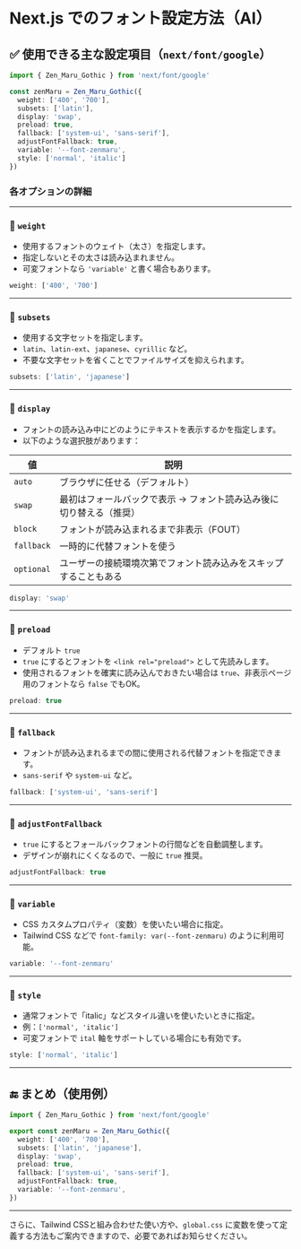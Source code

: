 # Next.js でのフォント設定方法（AI）

## ✅ 使用できる主な設定項目（`next/font/google`）

```ts
import { Zen_Maru_Gothic } from 'next/font/google'

const zenMaru = Zen_Maru_Gothic({
  weight: ['400', '700'],
  subsets: ['latin'],
  display: 'swap',
  preload: true,
  fallback: ['system-ui', 'sans-serif'],
  adjustFontFallback: true,
  variable: '--font-zenmaru',
  style: ['normal', 'italic']
})
```

### 各オプションの詳細

---

### 🔹 `weight`

* 使用するフォントのウェイト（太さ）を指定します。
* 指定しないとその太さは読み込まれません。
* 可変フォントなら `'variable'` と書く場合もあります。

```ts
weight: ['400', '700']
```

---

### 🔹 `subsets`

* 使用する文字セットを指定します。
* `latin`、`latin-ext`、`japanese`、`cyrillic` など。
* 不要な文字セットを省くことでファイルサイズを抑えられます。

```ts
subsets: ['latin', 'japanese']
```

---

### 🔹 `display`

* フォントの読み込み中にどのようにテキストを表示するかを指定します。
* 以下のような選択肢があります：

| 値          | 説明                                  |
| ---------- | ----------------------------------- |
| `auto`     | ブラウザに任せる（デフォルト）                     |
| `swap`     | 最初はフォールバックで表示 → フォント読み込み後に切り替える（推奨） |
| `block`    | フォントが読み込まれるまで非表示（FOUT）              |
| `fallback` | 一時的に代替フォントを使う                       |
| `optional` | ユーザーの接続環境次第でフォント読み込みをスキップすることもある    |

```ts
display: 'swap'
```

---

### 🔹 `preload`

* デフォルト `true`
* `true` にするとフォントを `<link rel="preload">` として先読みします。
* 使用されるフォントを確実に読み込んでおきたい場合は `true`、非表示ページ用のフォントなら `false` でもOK。

```ts
preload: true
```

---

### 🔹 `fallback`

* フォントが読み込まれるまでの間に使用される代替フォントを指定できます。
* `sans-serif` や `system-ui` など。

```ts
fallback: ['system-ui', 'sans-serif']
```

---

### 🔹 `adjustFontFallback`

* `true` にするとフォールバックフォントの行間などを自動調整します。
* デザインが崩れにくくなるので、一般に `true` 推奨。

```ts
adjustFontFallback: true
```

---

### 🔹 `variable`

* CSS カスタムプロパティ（変数）を使いたい場合に指定。
* Tailwind CSS などで `font-family: var(--font-zenmaru)` のように利用可能。

```ts
variable: '--font-zenmaru'
```

---

### 🔹 `style`

* 通常フォントで「italic」などスタイル違いを使いたいときに指定。
* 例：`['normal', 'italic']`
* 可変フォントで `ital` 軸をサポートしている場合にも有効です。

```ts
style: ['normal', 'italic']
```

---

## 🔚 まとめ（使用例）

```ts
import { Zen_Maru_Gothic } from 'next/font/google'

export const zenMaru = Zen_Maru_Gothic({
  weight: ['400', '700'],
  subsets: ['latin', 'japanese'],
  display: 'swap',
  preload: true,
  fallback: ['system-ui', 'sans-serif'],
  adjustFontFallback: true,
  variable: '--font-zenmaru',
})
```

---

さらに、Tailwind CSSと組み合わせた使い方や、`global.css` に変数を使って定義する方法もご案内できますので、必要であればお知らせください。
